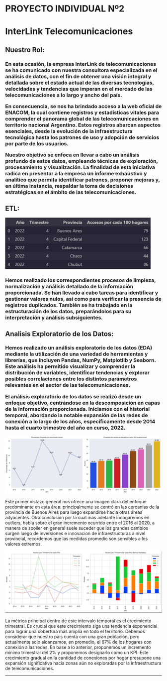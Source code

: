 # PROYECTO INDIVIDUAL Nº2
# **InterLink Telecomunicaciones**

## Nuestro Rol:

<h3>En esta ocasión, la empresa InterLink de telecomunicaciones se ha comunicado con nuestra consultora especializada en el análisis de datos, con el fin de obtener una visión integral y detallada sobre el estado actual de las diversas tecnologías, velocidades y tendencias que imperan en el mercado de las telecomunicaciones a lo largo y ancho del país.

En consecuencia, se nos ha brindado acceso a la web oficial de ENACOM, la cual contiene registros y estadísticas vitales para comprender el panorama global de las telecomunicaciones en territorio nacional Argentino. Estos registros abarcan aspectos esenciales, desde la evolución de la infraestructura tecnológica hasta los patrones de uso y adopción de servicios por parte de los usuarios.

Nuestro objetivo se enfoca en llevar a cabo un análisis profundo de estos datos, empleando técnicas de exploración, procesamiento y visualización. La finalidad de esta iniciativa radica en presentar a la empresa un informe exhaustivo y analítico que permita identificar patrones, proponer mejoras y, en última instancia, respaldar la toma de decisiones estratégicas en el ámbito de las telecomunicaciones.</h3>

## ETL:

![Alt text](/image/image2.png)

<h3>Hemos realizado los correspondientes procesos de limpieza, normalización y análisis detallado de la información proporcionada. Se han llevado a cabo tareas para identificar y gestionar valores nulos, así como para verificar la presencia de registros duplicados. También se ha trabajado en la estructuración de los datos, preparándolos para su interpretación y análisis subsiguientes.</h3>

## Analisis Exploratorio de los Datos:

<h3>Hemos realizado un análisis exploratorio de los datos (EDA) mediante la utilización de una variedad de herramientas y librerías, que incluyen Pandas, NumPy, Matplotlib y Seaborn. Este análisis ha permitido visualizar y comprender la distribución de variables, identificar tendencias y explorar posibles correlaciones entre los distintos parámetros relevantes en el sector de las telecomunicaciones.

El análisis exploratorio de los datos se realizó desde un enfoque objetivo, centrándose en la descomposición en capas de la información proporcionada. Iniciamos con el historial temporal, abordando la notable expansión de las redes de conexión a lo largo de los años, específicamente desde 2014 hasta el cuarto trimestre del año en curso, 2022.</h3>

![Alt text](/image/image.png)

Este primer vistazo general nos ofrece una imagen clara del enfoque predominante en esta área: principalmente se centró en las cercanías de la provincia de Buenos Aires para luego expandirse hacia otras áreas adyacentes.
Otra conclusion por la cual mas adelante indagaremos en outliers, habla sobre el gran incremento ocurrido entre el 2016 al 2020, a manera de spoiler en general suele suceder que los grandes cambios surgen luego de inversiones e innovacion de infraestructuras a nivel provincial, recordemos que las medidas promedio son sensibles a los valores extremos.



![Alt text](/image/image1.png)

La métrica principal dentro de este intervalo temporal es el crecimiento trimestral. Es crucial que este crecimiento siga una tendencia exponencial para lograr una cobertura más amplia en todo el territorio. Debemos considerar que nuestro país cuenta con una gran población, pero actualmente solo alcanzamos, en promedio, el 67% de los hogares con conexión a las redes. En base a lo anterior, proponemos un incremento mínimo trimestral del 2% y proponemos designarlo como un KPI.
Este crecimiento gradual en la cantidad de conexiones por hogar presupone una expansión significativa hacia zonas aún no exploradas por la infraestructura de telecomunicaciones.

---






